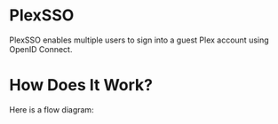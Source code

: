 # PlexSSO
PlexSSO enables multiple users to sign into a guest Plex account using OpenID Connect.

# How Does It Work?

Here is a flow diagram:
